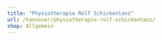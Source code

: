 ```yaml
---
title: "Physiotherapie Rolf Schickentanz"
url: /hannover/physiotherapie-rolf-schickentanz/
shop: Allgemein
---
```

